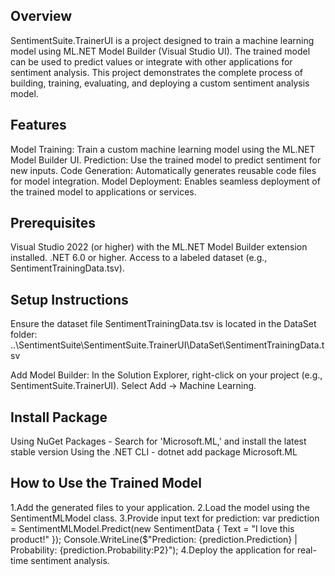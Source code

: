 ﻿Overview
------------
SentimentSuite.TrainerUI is a project designed to train a machine learning model using ML.NET Model Builder (Visual Studio UI). The trained model can be used to predict values or integrate with other applications for sentiment analysis. This project demonstrates the complete process of building, training, evaluating, and deploying a custom sentiment analysis model.

Features
------------
Model Training: Train a custom machine learning model using the ML.NET Model Builder UI.
Prediction: Use the trained model to predict sentiment for new inputs.
Code Generation: Automatically generates reusable code files for model integration.
Model Deployment: Enables seamless deployment of the trained model to applications or services.

Prerequisites
------------
Visual Studio 2022 (or higher) with the ML.NET Model Builder extension installed.
.NET 6.0 or higher.
Access to a labeled dataset (e.g., SentimentTrainingData.tsv).

Setup Instructions
------------
Ensure the dataset file SentimentTrainingData.tsv is located in the DataSet folder:
..\SentimentSuite\SentimentSuite.TrainerUI\DataSet\SentimentTrainingData.tsv

Add Model Builder:
In the Solution Explorer, right-click on your project (e.g., SentimentSuite.TrainerUI).
Select Add → Machine Learning.

Install Package
--------------
Using NuGet Packages - Search for 'Microsoft.ML,' and install the latest stable version
Using the .NET CLI - dotnet add package Microsoft.ML


How to Use the Trained Model
------------
1.Add the generated files to your application.
2.Load the model using the SentimentMLModel class.
3.Provide input text for prediction:
	var prediction = SentimentMLModel.Predict(new SentimentData { Text = "I love this product!" });
	Console.WriteLine($"Prediction: {prediction.Prediction} | Probability: {prediction.Probability:P2}");
4.Deploy the application for real-time sentiment analysis.




